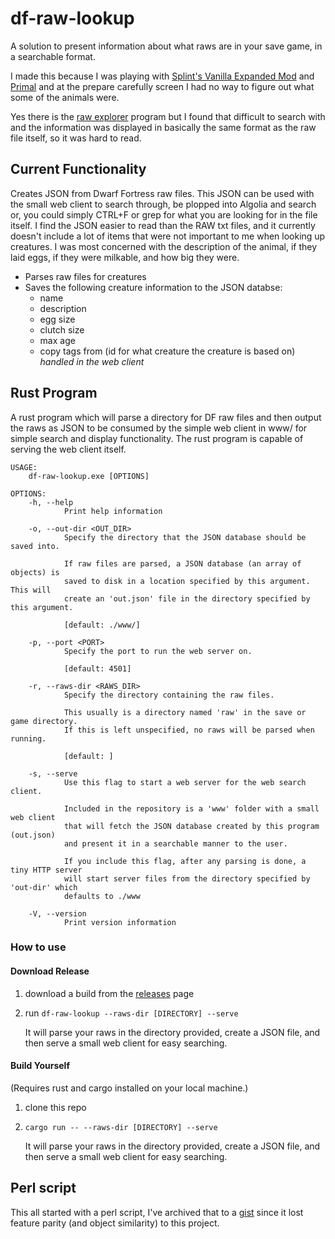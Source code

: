 # df-raw-lookup

A solution to present information about what raws are in your save game, in a searchable format.

I made this because I was playing with [Splint's Vanilla Expanded Mod](http://www.bay12forums.com/smf/index.php?topic=177593.0)
and [Primal](http://www.bay12forums.com/smf/index.php?topic=172869.15) and at the prepare carefully
screen I had no way to figure out what some of the animals were.

Yes there is the [raw explorer]() program but I found that difficult to search with and the information
was displayed in basically the same format as the raw file itself, so it was hard to read.

## Current Functionality

Creates JSON from Dwarf Fortress raw files. This JSON can be used with the small web client to search 
through, be plopped into Algolia and search or, you could simply CTRL+F or grep for what you are looking 
for in the file itself. I find the JSON easier to read than the RAW txt files, and it currently doesn't 
include a lot of items that were not important to me when looking up creatures. I was most concerned with 
the description of the animal, if they laid eggs, if they were milkable, and how big they were. 

- Parses raw files for creatures
- Saves the following creature information to the JSON databse:
    - name
    - description
    - egg size
    - clutch size
    - max age
    - copy tags from (id for what creature the creature is based on) *handled in the web client*

## Rust Program

A rust program which will parse a directory for DF raw files and then output the raws as JSON
to be consumed by the simple web client in www/ for simple search and display functionality.
The rust program is capable of serving the web client itself.

```
USAGE:
    df-raw-lookup.exe [OPTIONS]

OPTIONS:
    -h, --help
            Print help information

    -o, --out-dir <OUT_DIR>
            Specify the directory that the JSON database should be saved into.

            If raw files are parsed, a JSON database (an array of objects) is
            saved to disk in a location specified by this argument. This will
            create an 'out.json' file in the directory specified by this argument.

            [default: ./www/]

    -p, --port <PORT>
            Specify the port to run the web server on.

            [default: 4501]

    -r, --raws-dir <RAWS_DIR>
            Specify the directory containing the raw files.

            This usually is a directory named 'raw' in the save or game directory.
            If this is left unspecified, no raws will be parsed when running.

            [default: ]

    -s, --serve
            Use this flag to start a web server for the web search client.

            Included in the repository is a 'www' folder with a small web client
            that will fetch the JSON database created by this program (out.json)
            and present it in a searchable manner to the user.

            If you include this flag, after any parsing is done, a tiny HTTP server
            will start server files from the directory specified by 'out-dir' which
            defaults to ./www

    -V, --version
            Print version information
```

### How to use

#### Download Release

1. download a build from the [releases]() page
2. run `df-raw-lookup --raws-dir [DIRECTORY] --serve`

    It will parse your raws in the directory provided, create a JSON file, and then serve
    a small web client for easy searching.

#### Build Yourself

(Requires rust and cargo installed on your local machine.)

1. clone this repo
2. `cargo run -- --raws-dir [DIRECTORY] --serve`

    It will parse your raws in the directory provided, create a JSON file, and then serve
    a small web client for easy searching.

## Perl script

This all started with a perl script, I've archived that to a 
[gist](https://gist.github.com/nwesterhausen/2fe7775aef7d5f40fd0ababf7d711fa7) since it lost feature 
parity (and object similarity) to this project.
